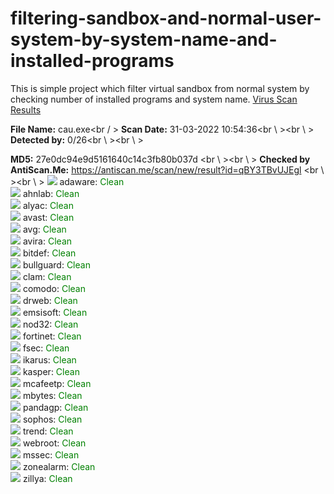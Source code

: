 # filtering-sandbox-and-normal-user-system-by-system-name-and-installed-programs
This is simple project which filter virtual sandbox from normal system by checking number of installed programs and system name.
<a href="https://antiscan.me/scan/new/result?id=qBY3TBvUJEgl">Virus Scan Results</a> 

				
<strong>File Name:</strong> cau.exe<br / >
<strong>Scan Date:</strong> 31-03-2022 10:54:36<br \ ><br \ >
<strong>Detected by:</strong> 0/26<br \ ><br \ >

<strong>MD5:</strong> 27e0dc94e9d5161640c14c3fb80b037d
<br \ ><br \ >
<strong>Checked by AntiScan.Me:</strong> https://antiscan.me/scan/new/result?id=qBY3TBvUJEgl
<br \ ><br \ >
<img src='https://antiscan.me/icons/adaware.png'> adaware: <span style='color:green;'>Clean</span><br />
<img src='https://antiscan.me/icons/ahnlab.png'> ahnlab: <span style='color:green;'>Clean</span><br />
<img src='https://antiscan.me/icons/alyac.png'> alyac: <span style='color:green;'>Clean</span><br />
<img src='https://antiscan.me/icons/avast.png'> avast: <span style='color:green;'>Clean</span><br />
<img src='https://antiscan.me/icons/avg.png'> avg: <span style='color:green;'>Clean</span><br />
<img src='https://antiscan.me/icons/avira.png'> avira: <span style='color:green;'>Clean</span><br />
<img src='https://antiscan.me/icons/bitdef.png'> bitdef: <span style='color:green;'>Clean</span><br />
<img src='https://antiscan.me/icons/bullguard.png'> bullguard: <span style='color:green;'>Clean</span><br />
<img src='https://antiscan.me/icons/clam.png'> clam: <span style='color:green;'>Clean</span><br />
<img src='https://antiscan.me/icons/comodo.png'> comodo: <span style='color:green;'>Clean</span><br />
<img src='https://antiscan.me/icons/drweb.png'> drweb: <span style='color:green;'>Clean</span><br />
<img src='https://antiscan.me/icons/emsisoft.png'> emsisoft: <span style='color:green;'>Clean</span><br />
<img src='https://antiscan.me/icons/nod32.png'> nod32: <span style='color:green;'>Clean</span><br />
<img src='https://antiscan.me/icons/fortinet.png'> fortinet: <span style='color:green;'>Clean</span><br />
<img src='https://antiscan.me/icons/fsec.png'> fsec: <span style='color:green;'>Clean</span><br />
<img src='https://antiscan.me/icons/ikarus.png'> ikarus: <span style='color:green;'>Clean</span><br />
<img src='https://antiscan.me/icons/kasper.png'> kasper: <span style='color:green;'>Clean</span><br />
<img src='https://antiscan.me/icons/mcafeetp.png'> mcafeetp: <span style='color:green;'>Clean</span><br />
<img src='https://antiscan.me/icons/mbytes.png'> mbytes: <span style='color:green;'>Clean</span><br />
<img src='https://antiscan.me/icons/pandagp.png'> pandagp: <span style='color:green;'>Clean</span><br />
<img src='https://antiscan.me/icons/sophos.png'> sophos: <span style='color:green;'>Clean</span><br />
<img src='https://antiscan.me/icons/trend.png'> trend: <span style='color:green;'>Clean</span><br />
<img src='https://antiscan.me/icons/webroot.png'> webroot: <span style='color:green;'>Clean</span><br />
<img src='https://antiscan.me/icons/mssec.png'> mssec: <span style='color:green;'>Clean</span><br />
<img src='https://antiscan.me/icons/zonealarm.png'> zonealarm: <span style='color:green;'>Clean</span><br />
<img src='https://antiscan.me/icons/zillya.png'> zillya: <span style='color:green;'>Clean</span><br />

